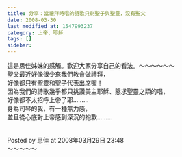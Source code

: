 ```yaml
---
title: 分享：當禮拜時唱的詩歌只剩聖子與聖靈，沒有聖父
date: 2008-03-30
last_modified_at: 1547993237
category: 上帝、耶穌
tags: []
sidebar: 
---
```


<p>這是思佳姊妹的感觸。歡迎大家分享自己的看法。<!--more-->～～～～～～<br/>聖父最近好像很少來我們教會做禮拜，<br/>好像都只有聖靈和聖子代表出席喔！<br/>因為我們的詩歌幾乎都只挑讚美主耶穌、懇求聖靈之類的唱，<br/>好像都不太招呼上帝了耶………<br/>身為司琴的我，有一種無力感，<br/>並且從心底對上帝感到深沉的抱歉………<br/><br/><br/>Posted by 思佳 at 2008年03月29日 23:48 <br/>～～～～～<br/><br/><br/><br/></p>